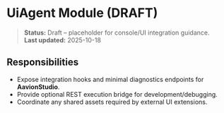 # UiAgent Module (DRAFT)

> **Status:** Draft – placeholder for console/UI integration guidance.  
> **Last updated:** 2025-10-18

## Responsibilities
- Expose integration hooks and minimal diagnostics endpoints for **AavionStudio**.
- Provide optional REST execution bridge for development/debugging.
- Coordinate any shared assets required by external UI extensions.
